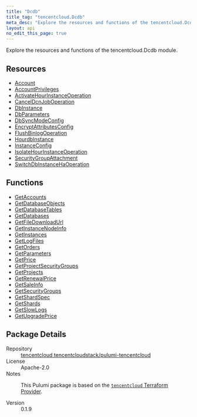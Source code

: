 ```yaml
---
title: "Dcdb"
title_tag: "tencentcloud.Dcdb"
meta_desc: "Explore the resources and functions of the tencentcloud.Dcdb module."
layout: api
no_edit_this_page: true
---
```


<!-- WARNING: this file was generated by Pulumi Docs Generator. -->
<!-- Do not edit by hand unless you're certain you know what you are doing! -->

Explore the resources and functions of the tencentcloud.Dcdb module.

<h2 id="resources">Resources</h2>
<ul class="api">
    <li><a href="account/" title="Account"><span class="api-symbol api-symbol--resource"></span>Account</a></li>
    <li><a href="accountprivileges/" title="AccountPrivileges"><span class="api-symbol api-symbol--resource"></span>AccountPrivileges</a></li>
    <li><a href="activatehourinstanceoperation/" title="ActivateHourInstanceOperation"><span class="api-symbol api-symbol--resource"></span>ActivateHourInstanceOperation</a></li>
    <li><a href="canceldcnjoboperation/" title="CancelDcnJobOperation"><span class="api-symbol api-symbol--resource"></span>CancelDcnJobOperation</a></li>
    <li><a href="dbinstance/" title="DbInstance"><span class="api-symbol api-symbol--resource"></span>DbInstance</a></li>
    <li><a href="dbparameters/" title="DbParameters"><span class="api-symbol api-symbol--resource"></span>DbParameters</a></li>
    <li><a href="dbsyncmodeconfig/" title="DbSyncModeConfig"><span class="api-symbol api-symbol--resource"></span>DbSyncModeConfig</a></li>
    <li><a href="encryptattributesconfig/" title="EncryptAttributesConfig"><span class="api-symbol api-symbol--resource"></span>EncryptAttributesConfig</a></li>
    <li><a href="flushbinlogoperation/" title="FlushBinlogOperation"><span class="api-symbol api-symbol--resource"></span>FlushBinlogOperation</a></li>
    <li><a href="hourdbinstance/" title="HourdbInstance"><span class="api-symbol api-symbol--resource"></span>HourdbInstance</a></li>
    <li><a href="instanceconfig/" title="InstanceConfig"><span class="api-symbol api-symbol--resource"></span>InstanceConfig</a></li>
    <li><a href="isolatehourinstanceoperation/" title="IsolateHourInstanceOperation"><span class="api-symbol api-symbol--resource"></span>IsolateHourInstanceOperation</a></li>
    <li><a href="securitygroupattachment/" title="SecurityGroupAttachment"><span class="api-symbol api-symbol--resource"></span>SecurityGroupAttachment</a></li>
    <li><a href="switchdbinstancehaoperation/" title="SwitchDbInstanceHaOperation"><span class="api-symbol api-symbol--resource"></span>SwitchDbInstanceHaOperation</a></li>
</ul>

<h2 id="functions">Functions</h2>
<ul class="api">
    <li><a href="getaccounts/" title="GetAccounts"><span class="api-symbol api-symbol--function"></span>GetAccounts</a></li>
    <li><a href="getdatabaseobjects/" title="GetDatabaseObjects"><span class="api-symbol api-symbol--function"></span>GetDatabaseObjects</a></li>
    <li><a href="getdatabasetables/" title="GetDatabaseTables"><span class="api-symbol api-symbol--function"></span>GetDatabaseTables</a></li>
    <li><a href="getdatabases/" title="GetDatabases"><span class="api-symbol api-symbol--function"></span>GetDatabases</a></li>
    <li><a href="getfiledownloadurl/" title="GetFileDownloadUrl"><span class="api-symbol api-symbol--function"></span>GetFileDownloadUrl</a></li>
    <li><a href="getinstancenodeinfo/" title="GetInstanceNodeInfo"><span class="api-symbol api-symbol--function"></span>GetInstanceNodeInfo</a></li>
    <li><a href="getinstances/" title="GetInstances"><span class="api-symbol api-symbol--function"></span>GetInstances</a></li>
    <li><a href="getlogfiles/" title="GetLogFiles"><span class="api-symbol api-symbol--function"></span>GetLogFiles</a></li>
    <li><a href="getorders/" title="GetOrders"><span class="api-symbol api-symbol--function"></span>GetOrders</a></li>
    <li><a href="getparameters/" title="GetParameters"><span class="api-symbol api-symbol--function"></span>GetParameters</a></li>
    <li><a href="getprice/" title="GetPrice"><span class="api-symbol api-symbol--function"></span>GetPrice</a></li>
    <li><a href="getprojectsecuritygroups/" title="GetProjectSecurityGroups"><span class="api-symbol api-symbol--function"></span>GetProjectSecurityGroups</a></li>
    <li><a href="getprojects/" title="GetProjects"><span class="api-symbol api-symbol--function"></span>GetProjects</a></li>
    <li><a href="getrenewalprice/" title="GetRenewalPrice"><span class="api-symbol api-symbol--function"></span>GetRenewalPrice</a></li>
    <li><a href="getsaleinfo/" title="GetSaleInfo"><span class="api-symbol api-symbol--function"></span>GetSaleInfo</a></li>
    <li><a href="getsecuritygroups/" title="GetSecurityGroups"><span class="api-symbol api-symbol--function"></span>GetSecurityGroups</a></li>
    <li><a href="getshardspec/" title="GetShardSpec"><span class="api-symbol api-symbol--function"></span>GetShardSpec</a></li>
    <li><a href="getshards/" title="GetShards"><span class="api-symbol api-symbol--function"></span>GetShards</a></li>
    <li><a href="getslowlogs/" title="GetSlowLogs"><span class="api-symbol api-symbol--function"></span>GetSlowLogs</a></li>
    <li><a href="getupgradeprice/" title="GetUpgradePrice"><span class="api-symbol api-symbol--function"></span>GetUpgradePrice</a></li>
</ul>

<h2 id="package-details">Package Details</h2>
<dl class="package-details">
	<dt>Repository</dt>
	<dd><a href="https://github.com/tencentcloudstack/pulumi-tencentcloud">tencentcloud tencentcloudstack/pulumi-tencentcloud</a></dd>
	<dt>License</dt>
	<dd>Apache-2.0</dd>
	<dt>Notes</dt>
	<dd><p>This Pulumi package is based on the <a href="https://github.com/tencentcloudstack/terraform-provider-tencentcloud"><code>tencentcloud</code> Terraform Provider</a>.</p>
</dd>
	<dt>Version</dt>
	<dd>0.1.9</dd>
</dl>

